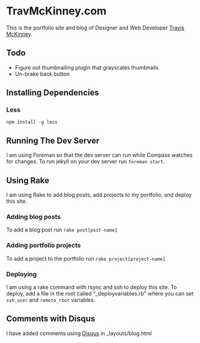 # TravMcKinney.com

This is the portfolio site and blog of Designer and Web Developer [Travis McKinney](travmckinney.com).

## Todo

- Figure out thumbnailing plugin that grayscales thumbnails
- Un-brake back button


## Installing Dependencies

### Less 

`npm install -g less`

## Running The Dev Server

I am using Foreman so that the dev server can run while Compass watches for changes. To run jekyll on your dev server run `foreman start`.

## Using Rake

I am using Rake to add blog posts, add projects to my portfolio, and deploy this site.

### Adding blog posts

To add a blog post run `rake post[post-name]`

### Adding portfolio projects

To add a project to the portfolio run `rake project[project-name]`

### Deploying

I am using a rake command with rsync and ssh to deploy this site. To deploy, add a file in the root called "_deployvariables.rb" where you can set `ssh_user` and `remote_root` variables.

## Comments with Disqus

I have added comments using [Disqus](www.discus.com) in _layouts/blog.html